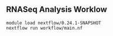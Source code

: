 ## RNASeq Analysis Worklow

```
module load nextflow/0.24.1-SNAPSHOT
nextflow run workflow/main.nf
```
